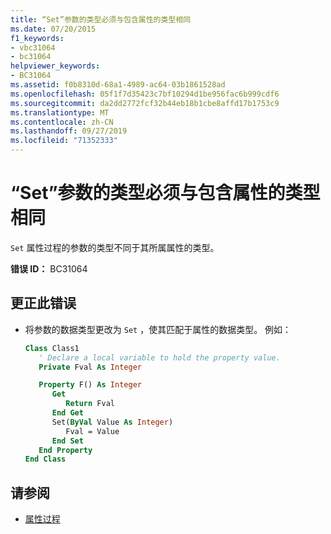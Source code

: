 ```yaml
---
title: “Set”参数的类型必须与包含属性的类型相同
ms.date: 07/20/2015
f1_keywords:
- vbc31064
- bc31064
helpviewer_keywords:
- BC31064
ms.assetid: f0b8310d-68a1-4989-ac64-03b1861528ad
ms.openlocfilehash: 05f1f7d35423c7bf10294d1be956fac6b999cdf6
ms.sourcegitcommit: da2dd2772fcf32b44eb18b1cbe8affd17b1753c9
ms.translationtype: MT
ms.contentlocale: zh-CN
ms.lasthandoff: 09/27/2019
ms.locfileid: "71352333"
---
```

# <a name="set-parameter-must-have-the-same-type-as-the-containing-property"></a>“Set”参数的类型必须与包含属性的类型相同
`Set` 属性过程的参数的类型不同于其所属属性的类型。  
  
 **错误 ID：** BC31064  
  
## <a name="to-correct-this-error"></a>更正此错误  
  
- 将参数的数据类型更改为 `Set` ，使其匹配于属性的数据类型。 例如：  
  
    ```vb  
    Class Class1  
       ' Declare a local variable to hold the property value.  
       Private Fval As Integer  
  
       Property F() As Integer  
          Get  
             Return Fval  
          End Get  
          Set(ByVal Value As Integer)  
             Fval = Value  
          End Set  
       End Property  
    End Class  
    ```  
  
## <a name="see-also"></a>请参阅

- [属性过程](../../visual-basic/programming-guide/language-features/procedures/property-procedures.md)
